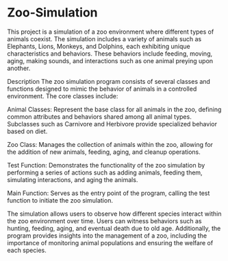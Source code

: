 # Zoo-Simulation
This project is a simulation of a zoo environment where different types of animals coexist. The simulation includes a variety of animals such as Elephants, Lions, Monkeys, and Dolphins, each exhibiting unique characteristics and behaviors. These behaviors include feeding, moving, aging, making sounds, and interactions such as one animal preying upon another.

Description
The zoo simulation program consists of several classes and functions designed to mimic the behavior of animals in a controlled environment. The core classes include:

Animal Classes: Represent the base class for all animals in the zoo, defining common attributes and behaviors shared among all animal types. Subclasses such as Carnivore and Herbivore provide specialized behavior based on diet.

Zoo Class: Manages the collection of animals within the zoo, allowing for the addition of new animals, feeding, aging, and cleanup operations.

Test Function: Demonstrates the functionality of the zoo simulation by performing a series of actions such as adding animals, feeding them, simulating interactions, and aging the animals.

Main Function: Serves as the entry point of the program, calling the test function to initiate the zoo simulation.

The simulation allows users to observe how different species interact within the zoo environment over time. Users can witness behaviors such as hunting, feeding, aging, and eventual death due to old age. Additionally, the program provides insights into the management of a zoo, including the importance of monitoring animal populations and ensuring the welfare of each species.

